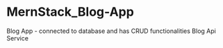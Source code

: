 # MernStack_Blog-App
Blog App - connected to database and has CRUD functionalities 
Blog Api Service
